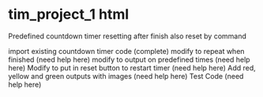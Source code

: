 # tim_project_1 html
Predefined countdown timer resetting after finish also reset by command

import existing countdown timer code (complete) 
modify to repeat when finished (need help here)
modify to output on predefined times (need help here)
Modify to put in reset button to restart timer (need help here)
Add red, yellow and green outputs with images (need help here)
Test Code (need help here)


<script>
var today = new Date();

// Set the date we're counting down to
var countDownDate = today.setHours(24,0,0,0);

// Update the count down every 1 second
var x = setInterval(function() {

  // Get todays date and time
  var now = new Date().getTime();
    
  // Find the distance between now and the count down date
  var distance = countDownDate - now;
    
  // Time calculations for days, hours, minutes and seconds
  var days = Math.floor(distance / (1000 * 60 * 60 * 24));
  var hours = Math.floor((distance % (1000 * 60 * 60 * 24)) / (1000 * 60 * 60));
  var minutes = Math.floor((distance % (1000 * 60 * 60)) / (1000 * 60));
  var seconds = Math.floor((distance % (1000 * 60)) / 1000);
  
  //Wait until entire page loads
  window.onload = function () {
  
  // Output the result in an element with id="demo"
  document.getElementById("wordpress-support").innerHTML = days + "d " + hours + "h "
  + minutes + "m " + seconds + "s ";
  
  }
  // If the count down is over, write some text 
  if (distance < 0) {
    clearInterval(x);
    document.getElementById("wordpress-support").innerHTML = "EXPIRED";
  }
}, 1000);
</script>
